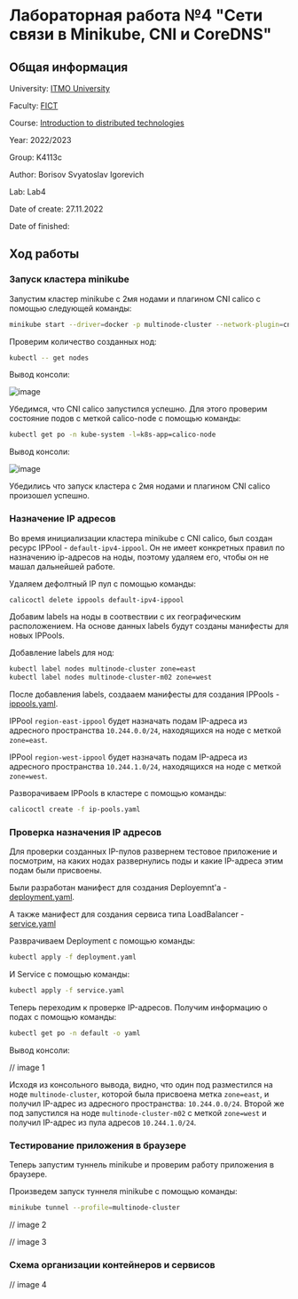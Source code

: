 # Лабораторная работа №4 "Сети связи в Minikube, CNI и CoreDNS"

## Общая информация

University: [ITMO University](https://itmo.ru/ru/)

Faculty: [FICT](https://fict.itmo.ru)

Course: [Introduction to distributed technologies](https://github.com/itmo-ict-faculty/introduction-to-distributed-technologies)

Year: 2022/2023

Group: K4113c

Author: Borisov Svyatoslav Igorevich

Lab: Lab4

Date of create: 27.11.2022

Date of finished: 

## Ход работы

### Запуск кластера minikube

Запустим кластер minikube с 2мя нодами и плагином CNI calico с помощью следующей команды:

```bash
minikube start --driver=docker -p multinode-cluster --network-plugin=cni --cni=calico --nodes=2 --kubernetes-version=v1.24.0
```

Проверим количество созданных нод:

```bash
kubectl -- get nodes
```

Вывод консоли:

![image](https://user-images.githubusercontent.com/44950206/204851520-df1bbe9c-398e-4439-a41e-8207c64e5566.png)

Убедимся, что CNI calico запустился успешно. Для этого проверим состояние подов с меткой calico-node с помощью команды:

```bash
kubectl get po -n kube-system -l=k8s-app=calico-node
```

Вывод консоли:

![image](https://user-images.githubusercontent.com/44950206/204851642-7f7d979d-0379-4059-85ea-0f894e51ecd6.png)

Убедились что запуск кластера с 2мя нодами и плагином CNI calico произошел успешно.

### Назначение IP адресов

Во время инициализации кластера minikube c CNI calico, был создан ресурс IPPool - `default-ipv4-ippool`. Он не имеет конкретных правил по назначению ip-адресов на ноды, поэтому удаляем его, чтобы он не машал дальнейшей работе.

Удаляем дефолтный IP пул с помощью команды:

```bash
calicoctl delete ippools default-ipv4-ippool
```

Добавим labels на ноды в соотвествии с их географическим расположением. На основе данных labels будут созданы манифесты для новых IPPools.

Добавление labels для нод:

```bash
kubectl label nodes multinode-cluster zone=east
kubectl label nodes multinode-cluster-m02 zone=west
```

После добавления labels, создааем манифесты для создания IPPools - [ippools.yaml](ippools.yaml).

IPPool `region-east-ippool` будет назначать подам IP-адреса из адресного пространства `10.244.0.0/24`, находящихся на ноде с меткой `zone=east`.

IPPool `region-west-ippool` будет назначать подам IP-адреса из адресного пространства `10.244.1.0/24`, находящихся на ноде с меткой `zone=west`.

Разворачиваем IPPools в кластере с помощью команды:

```bash
calicoctl create -f ip-pools.yaml
```

### Проверка назначения IP адресов

Для проверки созданных IP-пулов развернем тестовое приложение и посмотрим, на каких нодах развернулись поды и какие IP-адреса этим подам были присвоены.

Были разработан манифест для создания Deployemnt'а - [deployment.yaml](deployment.yaml).

А также манифест для создания сервиса типа LoadBalancer - [service.yaml](service.yaml)

Разврачиваем Deployment с помощью команды:

```bash
kubectl apply -f deployment.yaml
```

И Service с помощью команды:

```bash
kubectl apply -f service.yaml
```

Теперь переходим к проверке IP-адресов. Получим информацию о подах с помощью команды:

```bash
kubectl get po -n default -o yaml
```

Вывод консоли:

// image 1

Исходя из консольного вывода, видно, что один под разместился на ноде `multinode-cluster`, которой была присвоена метка `zone=east`, и получил IP-адрес из адресного пространства: `10.244.0.0/24`. Второй же под запустился на ноде `multinode-cluster-m02` с меткой `zone=west` и получил IP-адрес из пула адресов `10.244.1.0/24`.

### Тестирование приложения в браузере

Теперь запустим туннель minikube и проверим работу приложения в браузере.

Произведем запуск туннеля minikube с помощью команды:

```bash
minikube tunnel --profile=multinode-cluster
```

// image 2

// image 3

### Схема организации контейнеров и сервисов

// image 4



